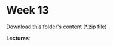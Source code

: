 # Week 13

[Download this folder's content (*.zip file)](https://github.com/braedynl/CSE232/raw/master/.assets/downloads/week13.zip)

**Lectures**: 

